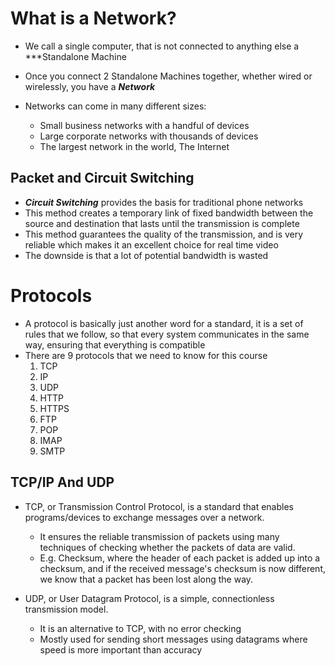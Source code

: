 
# What is a Network?

- We call a single computer, that is not connected to anything else a ***Standalone Machine
- Once you connect 2 Standalone Machines together, whether wired or wirelessly, you have a ***Network***

- Networks can come in many different sizes:
	-  Small business networks with a handful of devices
	- Large corporate networks with thousands of devices 
	- The largest network in the world, The Internet

## Packet and Circuit Switching

- ***Circuit Switching*** provides the basis for traditional phone networks
- This method creates a temporary link of fixed bandwidth between the source and destination that lasts until the transmission is complete
- This method guarantees the quality of the transmission, and is very reliable which makes it an excellent choice for real time video
- The downside is that a lot of potential bandwidth is wasted

# Protocols

- A protocol is basically just another word for a standard, it is a set of rules that we follow, so that every system communicates in the same way, ensuring that everything is compatible
- There are 9 protocols that we need to know for this course
	1) TCP
	2) IP
	3) UDP
	4) HTTP
	5) HTTPS
	6) FTP
	7) POP
	8) IMAP
	9) SMTP

## TCP/IP And UDP

- TCP, or Transmission Control Protocol, is a standard that enables programs/devices to exchange messages over a network.
	- It ensures the reliable transmission of packets using many techniques of checking whether the packets of data are valid.
	- E.g. Checksum, where the header of each packet is added up into a checksum, and if the received message's checksum is now different, we know that a packet has been lost along the way.

- UDP, or User Datagram Protocol, is a simple, connectionless transmission model.
	- It is an alternative to TCP, with no error checking
	- Mostly used for sending short messages using datagrams where speed is more important than accuracy

